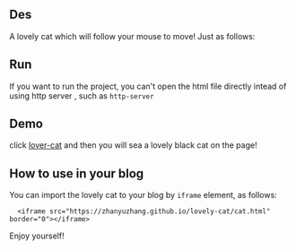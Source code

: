 ## Des 
A lovely cat which will follow your mouse to move! Just as follows:

## Run
If you want to  run the project, you can't open the html file directly intead of using http server , such as ` http-server `

## Demo
click [lover-cat](https://zhanyuzhang.github.io/lovely-cat/cat.html) and then you will sea a lovely black cat on the page!

## How to use in your blog
You can import the lovely cat to your blog by  `iframe` element, as follows:
```
  <iframe src="https://zhanyuzhang.github.io/lovely-cat/cat.html" border="0"></iframe>
```

Enjoy yourself!


